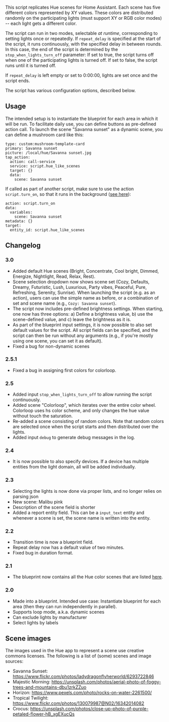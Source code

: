 This script replicates Hue scenes for Home Assistant. Each scene has five different colors represented by XY values. These colors are distributed randomly on the participating lights (must support XY or RGB color modes) -- each light gets a different color.

The script can run in two modes, selectable *at runtime*, corresponding to  setting lights once or repeatedly. If `repeat_delay` is specified at the start of the script, it runs continuously, with the specified delay in between rounds. In this case, the end of the script is determined by the `stop_when_lights_turn_off` parameter: If set to true, the script turns off when one of the participating lights is turned off. If set to false, the script runs until it is turned off.

If `repeat_delay` is left empty or set to 0:00:00, lights are set once and the script ends.

The script has various configuration options, described below. 

## Usage

The intended setup is to instantiate the blueprint for each area in which it will be run. To facilitate daily use, you can define buttons as pre-defined action call. To launch the scene "Savanna sunset" as a dynamic scene, you can define a mushroom card like this:

```
type: custom:mushroom-template-card
primary: Savanna sunset
picture: /local/hue/Savanna sunset.jpg
tap_action:
  action: call-service
  service: script.hue_like_scenes
  target: {}
  data:
    scene: Savanna sunset
```

If called as part of another script, make sure to use the action `script.turn_on`, so that it runs in the background ([see here](https://www.home-assistant.io/integrations/script/#waiting-for-script-to-complete)):

```
action: script.turn_on
data:
  variables:
    scene: Savanna sunset
metadata: {}
target:
  entity_id: script.hue_like_scenes
```



## Changelog 

### 3.0

- Added default Hue scenes (Bright, Concentrate, Cool bright, Dimmed, Energize, Nightlight, Read, Relax, Rest). 
- Scene selection dropdown now shows scene set (Cozy, Defaults, Dreamy, Futuristic, Lush, Luxurious, Party vibes, Peaceful, Pure, Refreshing, Serenity, Sunrise). When launching the script (e.g. as an action), users can use the simple name as before, or a combination of set and scene name (e.g., `Cozy: Savanna sunset`).
- The script now includes pre-defined brightness settings. When starting, one now has three options: a) Define a brightness value, b) use the scene-defined value, and c) leave the brightness as it is.
- As part of the blueprint input settings, it is now possible to also set default values for the script. All script fields can be specified, and the script can then be run without any arguments (e.g., if you're mostly using one scene, you can set it as default).
- Fixed a bug for non-dynamic scenes

### 2.5.1

- Fixed a bug in assigning first colors for colorloop.

### 2.5

- Added input `stop_when_lights_turn_off` to allow running the script continuously.
- Added scene "Colorloop", which iterates over the entire color wheel. Colorloop uses hs color scheme, and only changes the hue value without touch the saturation.
- Re-added a scene consisting of random colors. Note that random colors are selected once when the script starts and then distributed over the lights.
- Added input `debug` to generate debug messages in the log.

### 2.4

- It is now possible to also specify devices. If a device has multiple entities from the light domain, all will be added individually.

### 2.3

- Selecting the lights is now done via proper lists, and no longer relies on parsing json
- New scene: Malibu pink
- Description of the scene field is shorter
- Added a report entity field. This can be a `input_text` entity and whenever a scene is set, the scene name is written into the entity.

### 2.2

- Transition time is now a blueprint field.
- Repeat delay now has a default value of two minutes.
- Fixed bug in duration format.

### 2.1

- The blueprint now contains all the Hue color scenes that are listed [here](https://gist.github.com/Hypfer/a0a8b5b9429831a7306ec4300077eaaa).

### 2.0

- Made into a blueprint. Intended use case: Instantiate blueprint for each area (then they can run independently in parallel).
- Supports loop mode, a.k.a. dynamic scenes
- Can exclude lights by manufacturer
- Select lights by labels

## Scene images

The images used in the Hue app to represent a scene use creative commons 
licenses. The following is a list of (some) scenes and image sources:

- Savanna Sunset: https://www.flickr.com/photos/ladydragonflyherworld/6293722846
- Majestic Morning: https://unsplash.com/photos/aerial-photo-of-foggy-trees-and-mountains-dbu1zrkZZuo
- Horizon: https://www.pexels.com/photo/rocks-on-water-2261500/
- Tropical Twilight: https://www.flickr.com/photos/130079987@N02/16342014082
- Crocus: https://unsplash.com/photos/close-up-photo-of-purple-petaled-flower-hB_xgEXucQs